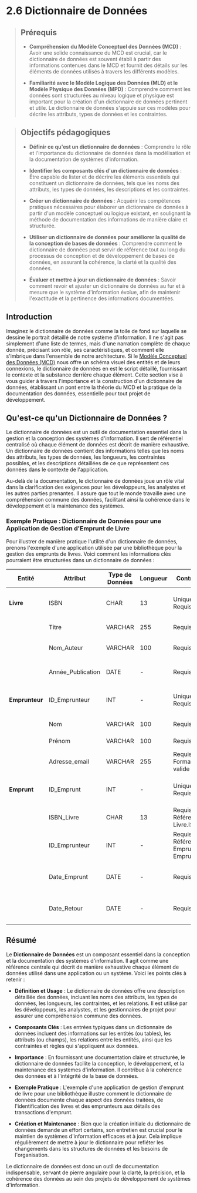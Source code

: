 # 2.6 Dictionnaire de Données

<blockquote>

## Prérequis

- **Compréhension du Modèle Conceptuel des Données (MCD)** : Avoir une solide connaissance du MCD est crucial, car le dictionnaire de données est souvent établi à partir des informations contenues dans le MCD et fournit des détails sur les éléments de données utilisés à travers les différents modèles.
  
- **Familiarité avec le Modèle Logique des Données (MLD) et le Modèle Physique des Données (MPD)** : Comprendre comment les données sont structurées au niveau logique et physique est important pour la création d'un dictionnaire de données pertinent et utile. Le dictionnaire de données s'appuie sur ces modèles pour décrire les attributs, types de données et les contraintes.

</blockquote>
<blockquote>

## Objectifs pédagogiques

- **Définir ce qu'est un dictionnaire de données** : Comprendre le rôle et l'importance du dictionnaire de données dans la modélisation et la documentation de systèmes d'information.

- **Identifier les composants clés d'un dictionnaire de données** : Être capable de lister et de décrire les éléments essentiels qui constituent un dictionnaire de données, tels que les noms des attributs, les types de données, les descriptions et les contraintes.

- **Créer un dictionnaire de données** : Acquérir les compétences pratiques nécessaires pour élaborer un dictionnaire de données à partir d'un modèle conceptuel ou logique existant, en soulignant la méthode de documentation des informations de manière claire et structurée.

- **Utiliser un dictionnaire de données pour améliorer la qualité de la conception de bases de données** : Comprendre comment le dictionnaire de données peut servir de référence tout au long du processus de conception et de développement de bases de données, en assurant la cohérence, la clarté et la qualité des données.

- **Évaluer et mettre à jour un dictionnaire de données** : Savoir comment revoir et ajuster un dictionnaire de données au fur et à mesure que le système d'information évolue, afin de maintenir l'exactitude et la pertinence des informations documentées.
</blockquote>

## Introduction

Imaginez le dictionnaire de données comme la toile de fond sur laquelle se dessine le portrait détaillé de notre système d'information. Il ne s'agit pas simplement d'une liste de termes, mais d'une narration complète de chaque donnée, précisant son rôle, ses caractéristiques, et comment elle s'imbrique dans l'ensemble de notre architecture. Si le [Modèle Conceptuel des Données (MCD)](./2.2-mcd.md) nous offre un schéma visuel des entités et de leurs connexions, le dictionnaire de données en est le script détaillé, fournissant le contexte et la substance derrière chaque élément. Cette section vise à vous guider à travers l'importance et la construction d'un dictionnaire de données, établissant un pont entre la théorie du MCD et la pratique de la documentation des données, essentielle pour tout projet de développement.

## Qu'est-ce qu'un Dictionnaire de Données ?

Le dictionnaire de données est un outil de documentation essentiel dans la gestion et la conception des systèmes d'information. Il sert de référentiel centralisé où chaque élément de données est décrit de manière exhaustive. Un dictionnaire de données contient des informations telles que les noms des attributs, les types de données, les longueurs, les contraintes possibles, et les descriptions détaillées de ce que représentent ces données dans le contexte de l'application.

Au-delà de la documentation, le dictionnaire de données joue un rôle vital dans la clarification des exigences pour les développeurs, les analystes et les autres parties prenantes. Il assure que tout le monde travaille avec une compréhension commune des données, facilitant ainsi la cohérence dans le développement et la maintenance des systèmes.

### Exemple Pratique : Dictionnaire de Données pour une Application de Gestion d'Emprunt de Livre

Pour illustrer de manière pratique l'utilité d'un dictionnaire de données, prenons l'exemple d'une application utilisée par une bibliothèque pour la gestion des emprunts de livres. Voici comment les informations clés pourraient être structurées dans un dictionnaire de données :

| Entité         | Attribut          | Type de Données | Longueur | Contraintes                                  | Description                                       |
| -------------- | ----------------- | --------------- | -------- | -------------------------------------------- | ------------------------------------------------- |
| **Livre**      | ISBN              | CHAR            | 13       | Unique, Requis                               | Numéro d'identification unique pour chaque livre. |
|                | Titre             | VARCHAR         | 255      | Requis                                       | Le titre du livre.                                |
|                | Nom_Auteur        | VARCHAR         | 100      | Requis                                       | Nom de l'auteur du livre.                         |
|                | Année_Publication | DATE            | -        | Requis                                       | L'année de publication du livre.                  |
| **Emprunteur** | ID_Emprunteur     | INT             | -        | Unique, Requis                               | Identifiant unique pour chaque emprunteur.        |
|                | Nom               | VARCHAR         | 100      | Requis                                       | Nom de l'emprunteur.                              |
|                | Prénom            | VARCHAR         | 100      | Requis                                       | Prénom de l'emprunteur.                           |
|                | Adresse_email     | VARCHAR         | 255      | Requis, Format email valide                  | Email de l'emprunteur.                            |
| **Emprunt**    | ID_Emprunt        | INT             | -        | Unique, Requis                               | Identifiant unique pour chaque emprunt.           |
|                | ISBN_Livre        | CHAR            | 13       | Requis, Référence : Livre.ISBN               | ISBN du livre emprunté.                           |
|                | ID_Emprunteur     | INT             | -        | Requis, Référence : Emprunteur.ID Emprunteur | ID de l'emprunteur.                               |
|                | Date_Emprunt      | DATE            | -        | Requis                                       | La date à laquelle le livre a été emprunté.       |
|                | Date_Retour       | DATE            | -        | Requis                                       | La date à laquelle le livre doit être retourné.   |

## Résumé

Le **Dictionnaire de Données** est un composant essentiel dans la conception et la documentation des systèmes d'information. Il agit comme une référence centrale qui décrit de manière exhaustive chaque élément de données utilisé dans une application ou un système. Voici les points clés à retenir :

- **Définition et Usage** : Le dictionnaire de données offre une description détaillée des données, incluant les noms des attributs, les types de données, les longueurs, les contraintes, et les relations. Il est utilisé par les développeurs, les analystes, et les gestionnaires de projet pour assurer une compréhension commune des données.

- **Composants Clés** : Les entrées typiques dans un dictionnaire de données incluent des informations sur les entités (ou tables), les attributs (ou champs), les relations entre les entités, ainsi que les contraintes et règles qui s'appliquent aux données.

- **Importance** : En fournissant une documentation claire et structurée, le dictionnaire de données facilite la conception, le développement, et la maintenance des systèmes d'information. Il contribue à la cohérence des données et à l'intégrité de la base de données.

- **Exemple Pratique** : L'exemple d'une application de gestion d'emprunt de livre pour une bibliothèque illustre comment le dictionnaire de données documente chaque aspect des données traitées, de l'identification des livres et des emprunteurs aux détails des transactions d'emprunt.

- **Création et Maintenance** : Bien que la création initiale du dictionnaire de données demande un effort certains, son entretien est crucial pour le maintien de systèmes d'information efficaces et à jour. Cela implique régulièrement de mettre à jour le dictionnaire pour refléter les changements dans les structures de données et les besoins de l'organisation.

Le dictionnaire de données est donc un outil de documentation indispensable, servant de pierre angulaire pour la clarté, la précision, et la cohérence des données au sein des projets de développement de systèmes d'information.